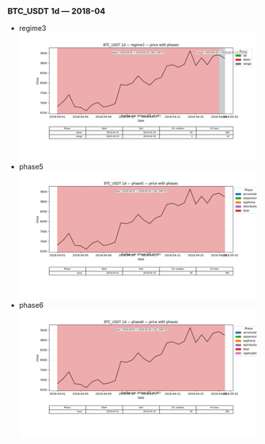 ### BTC_USDT 1d — 2018-04

- regime3
![BTC_USDT_1d_regime3_2018-04_phase_price.png](outputs/fourier/phase_monthly/BTC_USDT/1d/2018/2018-04/BTC_USDT_1d_regime3_2018-04_phase_price.png)
- phase5
![BTC_USDT_1d_phase5_2018-04_phase_price.png](outputs/fourier/phase_monthly/BTC_USDT/1d/2018/2018-04/BTC_USDT_1d_phase5_2018-04_phase_price.png)
- phase6
![BTC_USDT_1d_phase6_2018-04_phase_price.png](outputs/fourier/phase_monthly/BTC_USDT/1d/2018/2018-04/BTC_USDT_1d_phase6_2018-04_phase_price.png)